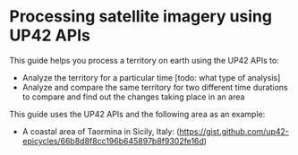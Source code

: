 # Processing satellite imagery using UP42 APIs

This guide helps you process a territory on earth using the UP42 APIs to:

- Analyze the territory for a particular time \[todo: what type of analysis]
- Analyze and compare the same territory for two different time durations to compare and find out the changes taking place in an area

This guide uses the UP42 APIs and the following area as an example:

- A coastal area of Taormina in Sicily, Italy: (https://gist.github.com/up42-epicycles/66b8d8f8cc196b645897b8f9302fe16d)
